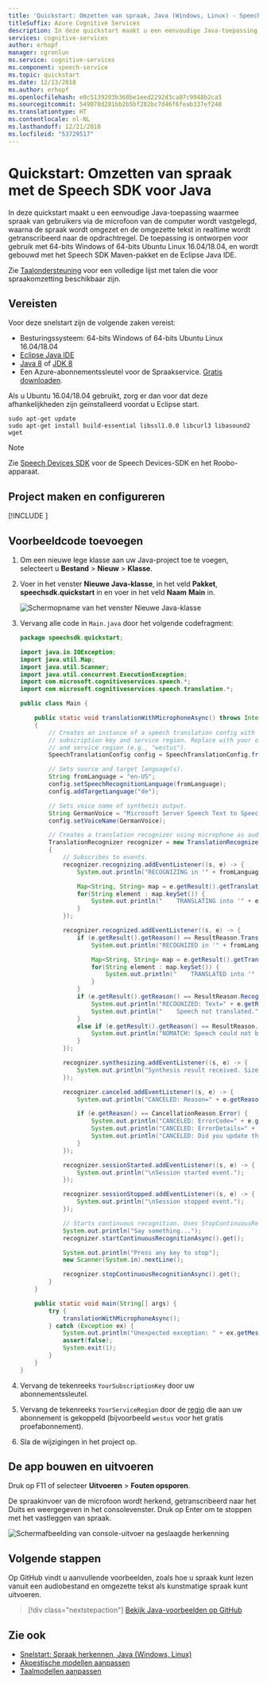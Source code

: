 ```yaml
---
title: 'Quickstart: Omzetten van spraak, Java (Windows, Linux) - Speech Services'
titleSuffix: Azure Cognitive Services
description: In deze quickstart maakt u een eenvoudige Java-toepassing om spraak van gebruikers vast te leggen, deze om te zetten in een andere taal en de tekst uit te voeren naar de opdrachtregel. Deze handleiding is bedoeld voor Windows- en Linux-gebruikers.
services: cognitive-services
author: erhopf
manager: cgronlun
ms.service: cognitive-services
ms.component: speech-service
ms.topic: quickstart
ms.date: 12/13/2018
ms.author: erhopf
ms.openlocfilehash: e0c5139203b360be1eed2292d3ca07c9948b2ca5
ms.sourcegitcommit: 549070d281bb2b5bf282bc7d46f6feab337ef248
ms.translationtype: HT
ms.contentlocale: nl-NL
ms.lasthandoff: 12/21/2018
ms.locfileid: "53729517"
---
```

# <a name="quickstart-translate-speech-with-the-speech-sdk-for-java"></a>Quickstart: Omzetten van spraak met de Speech SDK voor Java

In deze quickstart maakt u een eenvoudige Java-toepassing waarmee spraak van gebruikers via de microfoon van de computer wordt vastgelegd, waarna de spraak wordt omgezet en de omgezette tekst in realtime wordt getranscribeerd naar de opdrachtregel. De toepassing is ontworpen voor gebruik met 64-bits Windows of 64-bits Ubuntu Linux 16.04/18.04, en wordt gebouwd met het Speech SDK Maven-pakket en de Eclipse Java IDE.

Zie [Taalondersteuning](language-support.md) voor een volledige lijst met talen die voor spraakomzetting beschikbaar zijn.

## <a name="prerequisites"></a>Vereisten

Voor deze snelstart zijn de volgende zaken vereist:

* Besturingssysteem: 64-bits Windows of 64-bits Ubuntu Linux 16.04/18.04
* [Eclipse Java IDE](https://www.eclipse.org/downloads/)
* [Java 8](https://www.oracle.com/technetwork/java/javase/downloads/jre8-downloads-2133155.html) of [JDK 8](https://www.oracle.com/technetwork/java/javase/downloads/index.html)
* Een Azure-abonnementssleutel voor de Spraakservice. [Gratis downloaden](get-started.md).

Als u Ubuntu 16.04/18.04 gebruikt, zorg er dan voor dat deze afhankelijkheden zijn geïnstalleerd voordat u Eclipse start.

```console
sudo apt-get update
sudo apt-get install build-essential libssl1.0.0 libcurl3 libasound2 wget
```

> [!NOTE]
> Zie [Speech Devices SDK](speech-devices-sdk.md) voor de Speech Devices-SDK en het Roobo-apparaat.

## <a name="create-and-configure-project"></a>Project maken en configureren

[!INCLUDE [](../../../includes/cognitive-services-speech-service-quickstart-java-create-proj.md)]

## <a name="add-sample-code"></a>Voorbeeldcode toevoegen

1. Om een nieuwe lege klasse aan uw Java-project toe te voegen, selecteert u **Bestand** > **Nieuw** > **Klasse**.

1. Voer in het venster **Nieuwe Java-klasse**, in het veld **Pakket**, **speechsdk.quickstart** in en voer in het veld **Naam** **Main** in.

   ![Schermopname van het venster Nieuwe Java-klasse](media/sdk/qs-java-jre-06-create-main-java.png)

1. Vervang alle code in `Main.java` door het volgende codefragment:

   ```java
   package speechsdk.quickstart;

   import java.io.IOException;
   import java.util.Map;
   import java.util.Scanner;
   import java.util.concurrent.ExecutionException;
   import com.microsoft.cognitiveservices.speech.*;
   import com.microsoft.cognitiveservices.speech.translation.*;

   public class Main {

       public static void translationWithMicrophoneAsync() throws InterruptedException, ExecutionException, IOException
       {
           // Creates an instance of a speech translation config with specified
           // subscription key and service region. Replace with your own subscription key
           // and service region (e.g., "westus").
           SpeechTranslationConfig config = SpeechTranslationConfig.fromSubscription("YourSubscriptionKey", "YourServiceRegion");

           // Sets source and target language(s).
           String fromLanguage = "en-US";
           config.setSpeechRecognitionLanguage(fromLanguage);
           config.addTargetLanguage("de");

           // Sets voice name of synthesis output.
           String GermanVoice = "Microsoft Server Speech Text to Speech Voice (de-DE, Hedda)";
           config.setVoiceName(GermanVoice);

           // Creates a translation recognizer using microphone as audio input.
           TranslationRecognizer recognizer = new TranslationRecognizer(config);
           {
               // Subscribes to events.
               recognizer.recognizing.addEventListener((s, e) -> {
                   System.out.println("RECOGNIZING in '" + fromLanguage + "': Text=" + e.getResult().getText());

                   Map<String, String> map = e.getResult().getTranslations();
                   for(String element : map.keySet()) {
                       System.out.println("    TRANSLATING into '" + element + "': " + map.get(element));
                   }
               });

               recognizer.recognized.addEventListener((s, e) -> {
                   if (e.getResult().getReason() == ResultReason.TranslatedSpeech) {
                       System.out.println("RECOGNIZED in '" + fromLanguage + "': Text=" + e.getResult().getText());

                       Map<String, String> map = e.getResult().getTranslations();
                       for(String element : map.keySet()) {
                           System.out.println("    TRANSLATED into '" + element + "': " + map.get(element));
                       }
                   }
                   if (e.getResult().getReason() == ResultReason.RecognizedSpeech) {
                       System.out.println("RECOGNIZED: Text=" + e.getResult().getText());
                       System.out.println("    Speech not translated.");
                   }
                   else if (e.getResult().getReason() == ResultReason.NoMatch) {
                       System.out.println("NOMATCH: Speech could not be recognized.");
                   }
               });

               recognizer.synthesizing.addEventListener((s, e) -> {
                   System.out.println("Synthesis result received. Size of audio data: " + e.getResult().getAudio().length);
               });

               recognizer.canceled.addEventListener((s, e) -> {
                   System.out.println("CANCELED: Reason=" + e.getReason());

                   if (e.getReason() == CancellationReason.Error) {
                       System.out.println("CANCELED: ErrorCode=" + e.getErrorCode());
                       System.out.println("CANCELED: ErrorDetails=" + e.getErrorDetails());
                       System.out.println("CANCELED: Did you update the subscription info?");
                   }
               });

               recognizer.sessionStarted.addEventListener((s, e) -> {
                   System.out.println("\nSession started event.");
               });

               recognizer.sessionStopped.addEventListener((s, e) -> {
                   System.out.println("\nSession stopped event.");
               });

               // Starts continuous recognition. Uses StopContinuousRecognitionAsync() to stop recognition.
               System.out.println("Say something...");
               recognizer.startContinuousRecognitionAsync().get();

               System.out.println("Press any key to stop");
               new Scanner(System.in).nextLine();

               recognizer.stopContinuousRecognitionAsync().get();
           }
       }

       public static void main(String[] args) {
           try {
               translationWithMicrophoneAsync();
           } catch (Exception ex) {
               System.out.println("Unexpected exception: " + ex.getMessage());
               assert(false);
               System.exit(1);
           }
       }
   }
   ```

1. Vervang de tekenreeks `YourSubscriptionKey` door uw abonnementssleutel.

1. Vervang de tekenreeks `YourServiceRegion` door de [regio](regions.md) die aan uw abonnement is gekoppeld (bijvoorbeeld `westus` voor het gratis proefabonnement).

1. Sla de wijzigingen in het project op.

## <a name="build-and-run-the-app"></a>De app bouwen en uitvoeren

Druk op F11 of selecteer **Uitvoeren** > **Fouten opsporen**.

De spraakinvoer van de microfoon wordt herkend, getranscribeerd naar het Duits en weergegeven in het consolevenster. Druk op Enter om te stoppen met het vastleggen van spraak.

![Schermafbeelding van console-uitvoer na geslaagde herkenning](media/sdk/qs-translate-java-jre-output.png)

## <a name="next-steps"></a>Volgende stappen

Op GitHub vindt u aanvullende voorbeelden, zoals hoe u spraak kunt lezen vanuit een audiobestand en omgezette tekst als kunstmatige spraak kunt uitvoeren.

> [!div class="nextstepaction"]
> [Bekijk Java-voorbeelden op GitHub](https://aka.ms/csspeech/samples)

## <a name="see-also"></a>Zie ook

- [Snelstart: Spraak herkennen, Java (Windows, Linux)](quickstart-java-jre.md)
- [Akoestische modellen aanpassen](how-to-customize-acoustic-models.md)
- [Taalmodellen aanpassen](how-to-customize-language-model.md)
